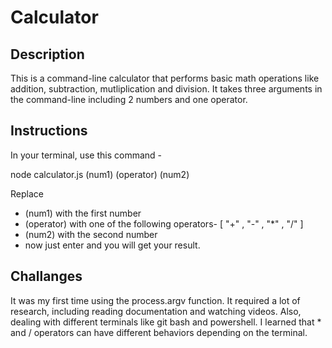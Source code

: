# Calculator

## Description

This is a command-line calculator that performs basic math operations like addition, subtraction, mutliplication and division. It takes three arguments in the command-line including 2 numbers and one operator.

## Instructions

In your terminal, use this command -

node calculator.js (num1) (operator) (num2)

Replace

- (num1) with the first number
- (operator) with one of the following operators- [ "+" , "-" , "*" , "/" ]
- (num2) with the second number
- now just enter and you will get your result.

## Challanges

It was my first time using the process.argv function. It required a lot of research, including reading documentation and watching videos.
Also, dealing with different terminals like git bash and powershell. I learned that \* and / operators can have different behaviors depending on the terminal.
